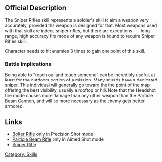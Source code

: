 ## Official Description

The Sniper Rifles skill represents a soldier's skill to aim a weapon
very accurately, provided the weapon is designed for that. Most weapons
used with that skill are indeed sniper rifles, but there are exceptions
--- long range, high accuracy fire mode of any weapon is bound to
require Sniper Rifles skill.

Character needs to hit enemies 3 times to gain one point of this skill.

### Battle Implications

Being able to "reach out and touch someone" can be incredibly useful, at
least for the outdoors portion of a mission. Many squads have a
dedicated sniper. This individual will generally go toward the the point
of the map offering the best visibility, usually a rooftop or hill. Note
that the Headshot fire mode causes more damage than any other weapon
than the Particle Beam Cannon, and will be more necessary as the enemy
gets better armored.

## Links

- [Bolter Rifle](Equipment/Primary_Weapons/Bolter_Rifle "wikilink") only
  in Precision Shot mode
- [Particle Beam
  Rifle](Equipment/Primary_Weapons/Particle_Beam_Rifle "wikilink") only
  in Aimed Shot mode
- [Sniper Rifle](Equipment/Primary_Weapons/Sniper_Rifle "wikilink")

[Category: Skills](Skills "wikilink")